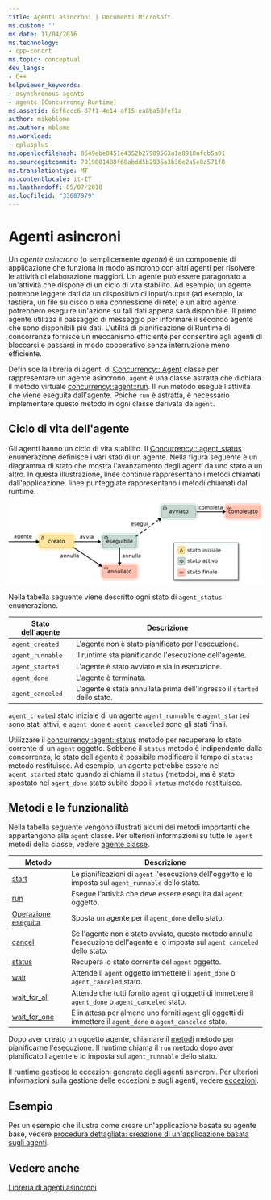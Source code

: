 ```yaml
---
title: Agenti asincroni | Documenti Microsoft
ms.custom: ''
ms.date: 11/04/2016
ms.technology:
- cpp-concrt
ms.topic: conceptual
dev_langs:
- C++
helpviewer_keywords:
- asynchronous agents
- agents [Concurrency Runtime]
ms.assetid: 6cf6ccc6-87f1-4e14-af15-ea8ba58fef1a
author: mikeblome
ms.author: mblome
ms.workload:
- cplusplus
ms.openlocfilehash: 8649ebe0451e4352b27989563a1a0918afcb5a01
ms.sourcegitcommit: 7019081488f68abdd5b2935a3b36e2a5e8c571f8
ms.translationtype: MT
ms.contentlocale: it-IT
ms.lasthandoff: 05/07/2018
ms.locfileid: "33687979"
---
```

# <a name="asynchronous-agents"></a>Agenti asincroni
Un *agente asincrono* (o semplicemente *agente*) è un componente di applicazione che funziona in modo asincrono con altri agenti per risolvere le attività di elaborazione maggiori. Un agente può essere paragonato a un'attività che dispone di un ciclo di vita stabilito. Ad esempio, un agente potrebbe leggere dati da un dispositivo di input/output (ad esempio, la tastiera, un file su disco o una connessione di rete) e un altro agente potrebbero eseguire un'azione su tali dati appena sarà disponibile. Il primo agente utilizza il passaggio di messaggio per informare il secondo agente che sono disponibili più dati. L'utilità di pianificazione di Runtime di concorrenza fornisce un meccanismo efficiente per consentire agli agenti di bloccarsi e passarsi in modo cooperativo senza interruzione meno efficiente.  
  

 Definisce la libreria di agenti di [Concurrency:: Agent](../../parallel/concrt/reference/agent-class.md) classe per rappresentare un agente asincrono. `agent` è una classe astratta che dichiara il metodo virtuale [concurrency::agent::run](reference/agent-class.md#run). Il `run` metodo esegue l'attività che viene eseguita dall'agente. Poiché `run` è astratta, è necessario implementare questo metodo in ogni classe derivata da `agent`.  
  
## <a name="agent-life-cycle"></a>Ciclo di vita dell'agente  
 Gli agenti hanno un ciclo di vita stabilito. Il [Concurrency:: agent_status](reference/concurrency-namespace-enums.md#agent_status) enumerazione definisce i vari stati di un agente. Nella figura seguente è un diagramma di stato che mostra l'avanzamento degli agenti da uno stato a un altro. In questa illustrazione, linee continue rappresentano i metodi chiamati dall'applicazione. linee punteggiate rappresentano i metodi chiamati dal runtime.  
  
 ![Diagramma di stato dell'agente](../../parallel/concrt/media/agentstate.png "agentstate")  
  
 Nella tabella seguente viene descritto ogni stato di `agent_status` enumerazione.  
  
|Stato dell'agente|Descrizione|  
|-----------------|-----------------|  
|`agent_created`|L'agente non è stato pianificato per l'esecuzione.|  
|`agent_runnable`|Il runtime sta pianificando l'esecuzione dell'agente.|  
|`agent_started`|L'agente è stato avviato e sia in esecuzione.|  
|`agent_done`|L'agente è terminata.|  
|`agent_canceled`|L'agente è stata annullata prima dell'ingresso il `started` dello stato.|  
  
 `agent_created` stato iniziale di un agente `agent_runnable` e `agent_started` sono stati attivi, e `agent_done` e `agent_canceled` sono gli stati finali.  
  
 Utilizzare il [concurrency::agent::status](reference/agent-class.md#status) metodo per recuperare lo stato corrente di un `agent` oggetto. Sebbene il `status` metodo è indipendente dalla concorrenza, lo stato dell'agente è possibile modificare il tempo di `status` metodo restituisce. Ad esempio, un agente potrebbe essere nel `agent_started` stato quando si chiama il `status` (metodo), ma è stato spostato nel `agent_done` stato subito dopo il `status` metodo restituisce.  

  
## <a name="methods-and-features"></a>Metodi e le funzionalità  
 Nella tabella seguente vengono illustrati alcuni dei metodi importanti che appartengono alla `agent` classe. Per ulteriori informazioni su tutte le `agent` metodi della classe, vedere [agente classe](../../parallel/concrt/reference/agent-class.md).  
  
|Metodo|Descrizione|  
|------------|-----------------|  
|[start](reference/agent-class.md#start)|Le pianificazioni di `agent` l'esecuzione dell'oggetto e lo imposta sul `agent_runnable` dello stato.|  
|[run](reference/agent-class.md#run)|Esegue l'attività che deve essere eseguita dal `agent` oggetto.|  
|[Operazione eseguita](reference/agent-class.md#done)|Sposta un agente per il `agent_done` dello stato.|  
|[cancel](../../parallel/concrt/cancellation-in-the-ppl.md#cancel)|Se l'agente non è stato avviato, questo metodo annulla l'esecuzione dell'agente e lo imposta sul `agent_canceled` dello stato.|  
|[status](reference/agent-class.md#status)|Recupera lo stato corrente del `agent` oggetto.|  
|[wait](reference/agent-class.md#wait)|Attende il `agent` oggetto immettere il `agent_done` o `agent_canceled` stato.|  
|[wait_for_all](reference/agent-class.md#wait_for_all)|Attende che tutti fornito `agent` gli oggetti di immettere il `agent_done` o `agent_canceled` stato.|  
|[wait_for_one](reference/agent-class.md#wait_for_one)|È in attesa per almeno uno forniti `agent` gli oggetti di immettere il `agent_done` o `agent_canceled` stato.|  
  
 Dopo aver creato un oggetto agente, chiamare il [metodi](reference/agent-class.md#start) metodo per pianificarne l'esecuzione. Il runtime chiama il `run` metodo dopo aver pianificato l'agente e lo imposta sul `agent_runnable` dello stato.  
  
 Il runtime gestisce le eccezioni generate dagli agenti asincroni. Per ulteriori informazioni sulla gestione delle eccezioni e sugli agenti, vedere [eccezioni](../../parallel/concrt/exception-handling-in-the-concurrency-runtime.md).  
  
## <a name="example"></a>Esempio  
 Per un esempio che illustra come creare un'applicazione basata su agente base, vedere [procedura dettagliata: creazione di un'applicazione basata sugli agenti](../../parallel/concrt/walkthrough-creating-an-agent-based-application.md).  
  
## <a name="see-also"></a>Vedere anche  
 [Libreria di agenti asincroni](../../parallel/concrt/asynchronous-agents-library.md)

